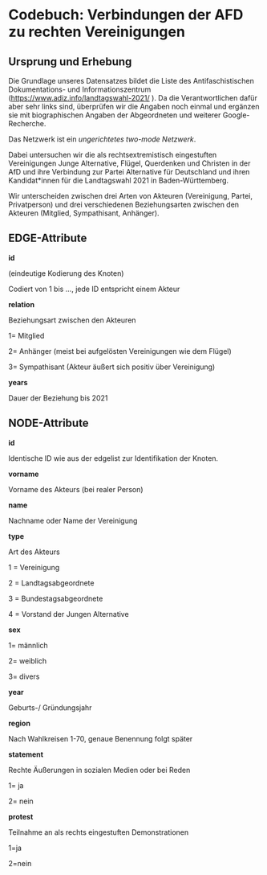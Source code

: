 # Codebuch: Verbindungen der AFD zu rechten Vereinigungen #


## Ursprung und Erhebung

Die Grundlage unseres Datensatzes bildet die Liste des Antifaschistischen Dokumentations- und Informationszentrum (https://www.adiz.info/landtagswahl-2021/ ). Da die Verantwortlichen dafür aber sehr links sind, überprüfen wir die Angaben noch einmal und ergänzen sie mit biographischen Angaben der Abgeordneten und weiterer Google-Recherche. 

Das Netzwerk ist ein *ungerichtetes two-mode Netzwerk*.

Dabei untersuchen wir die als rechtsextremistisch eingestuften Vereinigungen Junge Alternative, Flügel, Querdenken und Christen in der AfD und ihre Verbindung zur Partei Alternative für Deutschland und ihren Kandidat*innen für die Landtagswahl 2021 in Baden-Württemberg.

Wir unterscheiden zwischen drei Arten von Akteuren (Vereinigung, Partei, Privatperson) und drei verschiedenen Beziehungsarten zwischen den Akteuren (Mitglied, Sympathisant, Anhänger).


## EDGE-Attribute ##


**id**

(eindeutige Kodierung des Knoten)

Codiert von 1 bis …, jede ID entspricht einem Akteur 


**relation**

Beziehungsart zwischen den Akteuren

1= Mitglied 

2= Anhänger (meist bei aufgelösten Vereinigungen wie dem Flügel)

3= Sympathisant (Akteur äußert sich positiv über Vereinigung)


**years** 

Dauer der Beziehung bis 2021



## NODE-Attribute ##


**id**

Identische ID wie aus der edgelist zur Identifikation der Knoten. 


**vorname**

Vorname des Akteurs (bei realer Person)


**name**

Nachname oder Name der Vereinigung


**type** 

Art des Akteurs


1 = Vereinigung

2 = Landtagsabgeordnete

3 = Bundestagsabgeordnete

4 = Vorstand der Jungen Alternative


**sex**

1= männlich

2= weiblich

3= divers


**year**

Geburts-/ Gründungsjahr


**region**

Nach Wahlkreisen 1-70, genaue Benennung folgt später


**statement** 

Rechte Äußerungen in sozialen Medien oder bei Reden

1= ja

2= nein


**protest** 

Teilnahme an als rechts eingestuften Demonstrationen

1=ja

2=nein
